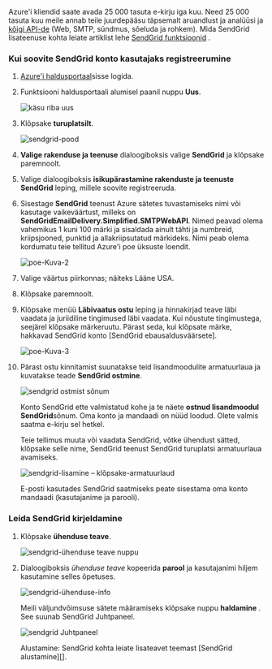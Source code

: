 Azure'i kliendid saate avada 25 000 tasuta e-kirju iga kuu. Need 25 000 tasuta kuu meile annab teile juurdepääsu täpsemalt aruandlust ja analüüsi ja [kõigi API-de][] (Web, SMTP, sündmus, sõeluda ja rohkem). Mida SendGrid lisateenuse kohta leiate artiklist lehe [SendGrid funktsioonid][] .

### <a name="to-sign-up-for-a-sendgrid-account"></a>Kui soovite SendGrid konto kasutajaks registreerumine

1. [Azure'i haldusportaal][]sisse logida.

2. Funktsiooni haldusportaali alumisel paanil nuppu **Uus**.

    ![käsu riba uus][command-bar-new]

3. Klõpsake **turuplatsilt**.

    ![sendgrid-pood][sendgrid-store]

4. **Valige rakenduse ja teenuse** dialoogiboksis valige **SendGrid** ja klõpsake paremnoolt.

5. Valige dialoogiboksis **isikupärastamine rakenduste ja teenuste** **SendGrid** leping, millele soovite registreeruda.

6. Sisestage **SendGrid** teenust Azure sätetes tuvastamiseks nimi või kasutage vaikeväärtust, milleks on **SendGridEmailDelivery.Simplified.SMTPWebAPI**. Nimed peavad olema vahemikus 1 kuni 100 märki ja sisaldada ainult tähti ja numbreid, kriipsjooned, punktid ja allakriipsutatud märkideks. Nimi peab olema kordumatu teie tellitud Azure'i poe üksuste loendit.

    ![poe-Kuva-2][store-screen-2]

7. Valige väärtus piirkonnas; näiteks Lääne USA.

8. Klõpsake paremnoolt.

9. Klõpsake menüü **Läbivaatus ostu** leping ja hinnakirjad teave läbi vaadata ja juriidiline tingimused läbi vaadata. Kui nõustute tingimustega, seejärel klõpsake märkeruutu. Pärast seda, kui klõpsate märke, hakkavad SendGrid konto [SendGrid ebausaldusväärsete].

    ![poe-Kuva-3][store-screen-3]

10. Pärast ostu kinnitamist suunatakse teid lisandmoodulite armatuurlaua ja kuvatakse teade **SendGrid ostmine**.

    ![sendgrid ostmist sõnum][sendgrid-purchasing-message]

    Konto SendGrid ette valmistatud kohe ja te näete **ostnud lisandmoodul SendGrid**sõnum. Oma konto ja mandaadi on nüüd loodud. Olete valmis saatma e-kirju sel hetkel. 

    Teie tellimus muuta või vaadata SendGrid, võtke ühendust sätted, klõpsake selle nime, SendGrid teenust SendGrid turuplatsi armatuurlaua avamiseks. 

    ![sendgrid-lisamine – klõpsake-armatuurlaud][sendgrid-add-on-dashboard]

    E-posti kasutades SendGrid saatmiseks peate sisestama oma konto mandaadi (kasutajanime ja parooli).

### <a name="to-find-your-sendgrid-credentials"></a>Leida SendGrid kirjeldamine ###

1. Klõpsake **ühenduse teave**.

    ![sendgrid-ühenduse teave nuppu][sendgrid-connection-info-button]

2. Dialoogiboksis *ühenduse teave* kopeerida **parool** ja kasutajanimi hiljem kasutamine selles õpetuses.

    ![sendgrid-ühenduse-info][sendgrid-connection-info]

    Meili väljundvõimsuse sätete määramiseks klõpsake nuppu **haldamine** . See suunab SendGrid Juhtpaneel. 

    ![sendgrid Juhtpaneel][sendgrid-control-panel]

    Alustamine: SendGrid kohta leiate lisateavet teemast [SendGrid alustamine][].

<!--images-->

[command-bar-new]: ./media/sendgrid-sign-up/sendgrid_BAR_NEW.PNG
[sendgrid-store]: ./media/sendgrid-sign-up/sendgrid_offerings_store.png
[store-screen-2]: ./media/sendgrid-sign-up/sendgrid_store_scrn2.png
[store-screen-3]: ./media/sendgrid-sign-up/sendgrid_store_scrn3.png
[sendgrid-purchasing-message]: ./media/sendgrid-sign-up/sendgrid_purchasing_message.png
[sendgrid-add-on-dashboard]: ./media/sendgrid-sign-up/sendgrid_add-on_dashboard.png
[sendgrid-connection-info]: ./media/sendgrid-sign-up/sendgrid_connection_info.png
[sendgrid-connection-info-button]: ./media/sendgrid-sign-up/sendgrid_connection_info_button.png
[sendgrid-control-panel]: ./media/sendgrid-sign-up/sendgrid_control_panel.png

<!--Links-->

[SendGrid funktsioonid]: http://sendgrid.com/features
[Azure'i haldusportaal]: https://manage.windowsazure.com
[SendGrid töötamise alustamine]: http://sendgrid.com/docs
[SendGrid ettevalmistamise protsess]: https://support.sendgrid.com/hc/articles/200181628-Why-is-my-account-being-provisioned-
[kõigi API-de]: https://sendgrid.com/docs/API_Reference/index.html

